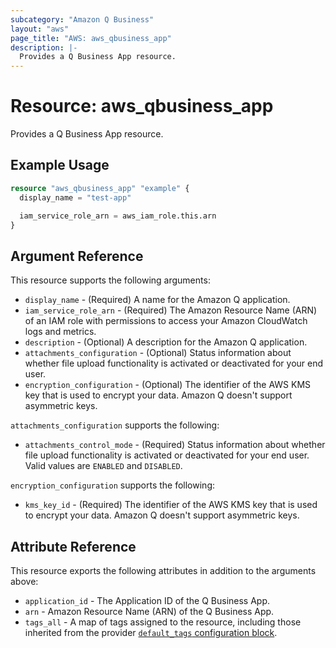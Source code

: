 ```yaml
---
subcategory: "Amazon Q Business"
layout: "aws"
page_title: "AWS: aws_qbusiness_app"
description: |-
  Provides a Q Business App resource.
---
```


# Resource: aws_qbusiness_app

Provides a Q Business App resource.

## Example Usage

```terraform
resource "aws_qbusiness_app" "example" {
  display_name = "test-app"

  iam_service_role_arn = aws_iam_role.this.arn
}
```

## Argument Reference

This resource supports the following arguments:

* `display_name` - (Required) A name for the Amazon Q application.
* `iam_service_role_arn` - (Required) The Amazon Resource Name (ARN) of an IAM role with permissions to access your Amazon CloudWatch logs and metrics.
* `description` - (Optional) A description for the Amazon Q application.
* `attachments_configuration` - (Optional) Status information about whether file upload functionality is activated or deactivated for your end user.
* `encryption_configuration` - (Optional) The identifier of the AWS KMS key that is used to encrypt your data. Amazon Q doesn't support asymmetric keys.

`attachments_configuration` supports the following:

* `attachments_control_mode` - (Required) Status information about whether file upload functionality is activated or deactivated for your end user. Valid values are `ENABLED` and `DISABLED`.

`encryption_configuration` supports the following:

* `kms_key_id` - (Required) The identifier of the AWS KMS key that is used to encrypt your data. Amazon Q doesn't support asymmetric keys.

## Attribute Reference

This resource exports the following attributes in addition to the arguments above:

* `application_id` - The Application ID of the Q Business App.
* `arn` - Amazon Resource Name (ARN) of the Q Business App.
* `tags_all` - A map of tags assigned to the resource, including those inherited from the provider [`default_tags` configuration block](https://registry.terraform.io/providers/hashicorp/aws/latest/docs#default_tags-configuration-block).
